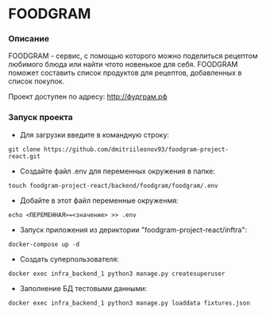 # FOODGRAM

### Описание
FOODGRAM - сервис, с помощью которого можно поделиться рецептом любимого блюда или найти чтото новенькое для себя.
FOODGRAM поможет составить список продуктов для рецептов, добавленных в список покупок.

Проект доступен по адресу: http://фудграм.рф

### Запуск проекта
- Для загрузки введите в командную строку:
```
git clone https://github.com/dmitriileonov93/foodgram-project-react.git
```
- Создайте файл .env для переменных окружения в папке:
```
touch foodgram-project-react/backend/foodgram/foodgram/.env
```
- Добайте в этот файл переменные окруженмя:
```
echo <ПЕРЕМЕННАЯ>=<значение> >> .env
```
- Запуск приложения из дериктории "foodgram-project-react/inftra":
```
docker-compose up -d
```
- Создать суперпользователя:
```
docker exec infra_backend_1 python3 manage.py createsuperuser
```
- Заполнение БД тестовыми данными:
```
docker exec infra_backend_1 python3 manage.py loaddata fixtures.json
```
